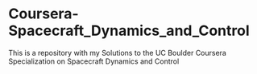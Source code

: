 # Coursera-Spacecraft_Dynamics_and_Control
This is a repository with my Solutions to the UC Boulder Coursera Specialization on Spacecraft Dynamics and Control
